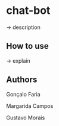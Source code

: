 # chat-bot

-> description

## How to use

-> explain


## Authors

Gonçalo Faria

Margarida Campos

Gustavo Morais
